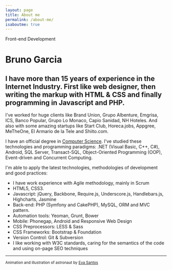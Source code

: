 ```yaml
---
layout: page
title: About me
permalink: /about-me/
isaboutme: true
---
```


<p class="type">Front-end Development</p>

# Bruno Garcia

## I have more than 15 years of experience in the Internet Industry. First like web designer, then writing the markup with HTML &amp; CSS and finally programming in Javascript and PHP.

<div class="about">

  <div id="contenedor">
        <div id="estrella3"></div>
        <div id="estrella4"></div>
        <div id="estrella5"></div>
        <div id="estrella6"></div>
        <div id="estrella7"></div>
        <div id="estrella8"></div>
        <div id="estrella9"></div>
        <div id="estrella10"></div>
        <div id="estrella11"></div>
        <div id="estrella12"></div>
        <div id="estrella13"></div>
        <div id="estrella14"></div>
        <div id="estrella15"></div>
        <div id="astronauta"></div>
  </div>

  <p>I've worked for huge clients like Brand Union, Grupo Albenture, Emgrisa, ICS, Banco Popular, Grupo Lo Monaco, Capio Sanidad, NH Hoteles.
  And also with some amazing startups like Start Club, Horeca.jobs, Appgree, MeTheOne, El Armario de la Tele and Shiito.com.</p>

  <p>I have an official degree in <a href="http://todofp.es/todofp/que-como-y-donde-estudiar/que-estudiar/familias/informatica-comunicaciones/desarrollo-aplicaciones-multiplataforma.html">Computer Science</a>. I've studied these technologies and programming paradigms: .NET (Visual Basic, C++, C#), Android, SQL Server, Transact-SQL, Object-Oriented Programming (OOP), Event-driven and Concurrent Computing.</p>

</div>

I'm able to apply the latest technologies, methodologies of development and good practices:

* I have work experience with Agile methodology, mainly in Scrum
* HTML5, CSS3.
* Javascript: jQuery, Backbone, Require.js, Underscore.js, Handlebars.js, Highcharts, Jasmine
* Back-end: PHP (Symfony and CakePHP), MySQL, ORM and MVC pattern.
* Automation tools: Yeoman, Grunt, Bower
* Mobile: Phonegap, Android and Responsive Web Design
* CSS Preprocessors: LESS &amp; Sass
* CSS Frameworks: Bootstrap &amp; Foundation
* Version Control: Git &amp; Subversion
* I like working with W3C standards, caring for the semantics of the code and using on-page SEO techniques

***

<p class="author">
  <small>
    Animation and illustration of astronaut by 
    <a href="https://twitter.com/psicobicho" target="_blank">Eva Santos</a>
  </small>
</p>
